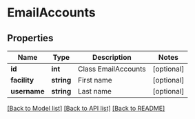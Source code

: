 # EmailAccounts

## Properties
Name | Type | Description | Notes
------------ | ------------- | ------------- | -------------
**id** | **int** | Class EmailAccounts | [optional] 
**facility** | **string** | First name | [optional] 
**username** | **string** | Last name | [optional] 

[[Back to Model list]](../README.md#documentation-for-models) [[Back to API list]](../README.md#documentation-for-api-endpoints) [[Back to README]](../README.md)


